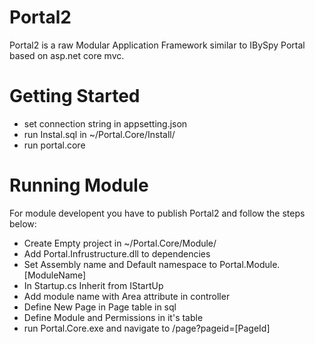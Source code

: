 # Portal2

Portal2 is a raw Modular Application Framework similar to IBySpy Portal based on asp.net core mvc. 


# Getting Started

- set connection string in appsetting.json
- run Instal.sql in ~/Portal.Core/Install/
- run portal.core

# Running Module
For module developent you have to publish Portal2 and follow the steps below:

- Create Empty project in ~/Portal.Core/Module/
- Add Portal.Infrustructure.dll to dependencies
- Set Assembly name and Default namespace to Portal.Module.[ModuleName]
- In Startup.cs Inherit from IStartUp
- Add module name with Area attribute in controller
- Define New Page in Page table in sql
- Define Module and Permissions in it's table
- run Portal.Core.exe and navigate to /page?pageid=[PageId]
